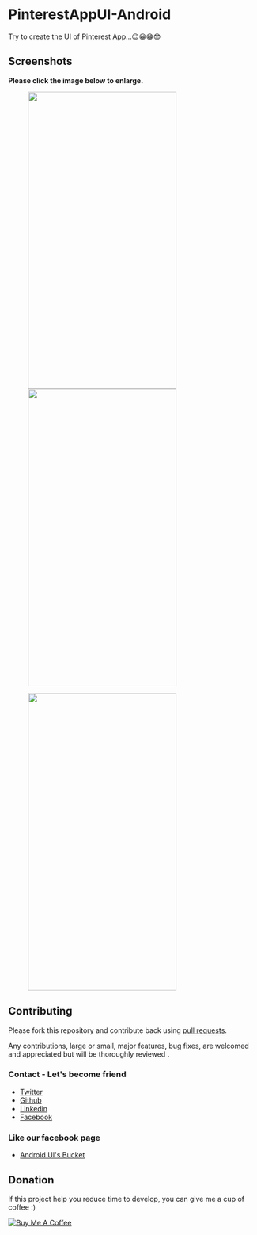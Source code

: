 # PinterestAppUI-Android
Try to create the UI of Pinterest App...😉😀😁😎

## Screenshots

**Please click the image below to enlarge.**

<img src="https://github.com/Shashank02051997/PinterestAppUI-Android/blob/main/Screenshots/Screenshot_20210421-024432.png" height="600" width="300" hspace="40"><img src="https://github.com/Shashank02051997/PinterestAppUI-Android/blob/main/Screenshots/Screenshot_20210421-024438.png" height="600" width="300" hspace="40">

<img src="https://github.com/Shashank02051997/PinterestAppUI-Android/blob/main/Screenshots/Screenshot_20210421-024445.png" height="600" width="300" hspace="40">

## Contributing

Please fork this repository and contribute back using
[pull requests](https://github.com/Shashank02051997/PinterestAppUI-Android/pulls).

Any contributions, large or small, major features, bug fixes, are welcomed and appreciated
but will be thoroughly reviewed .

### Contact - Let's become friend
- [Twitter](https://twitter.com/shashank020597)
- [Github](https://github.com/Shashank02051997)
- [Linkedin](https://www.linkedin.com/in/shashank-singhal-a87729b5/)
- [Facebook](https://www.facebook.com/shashanksinghal02)
### Like our facebook page
- [Android UI's Bucket](https://www.facebook.com/androiduisbucket)

## Donation
If this project help you reduce time to develop, you can give me a cup of coffee :) 

<a href="https://www.buymeacoffee.com/mXUuDW7" target="_blank"><img src="https://bmc-cdn.nyc3.digitaloceanspaces.com/BMC-button-images/custom_images/orange_img.png" alt="Buy Me A Coffee" style="height: auto !important;width: auto !important;" ></a>
